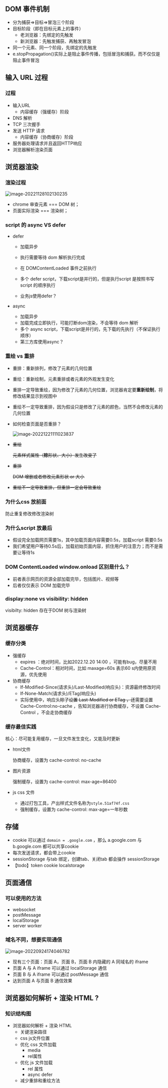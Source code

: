 ## DOM 事件机制

- 分为捕获=>目标=>冒泡三个阶段
- 目标阶段（即在目标元素上的事件）
  - 老浏览器：先绑定的先触发
  - 新浏览器：先触发捕获、再触发冒泡
- 同一个元素、同一个阶段，先绑定的先触发
- e.stopPropagation()实际上是阻止事件传播，包括冒泡和捕获。而不仅仅是阻止事件冒泡

## 输入 URL 过程

### 过程

- 输入URL
  - 内容缓存（强缓存）阶段
- DNS 解析
- TCP 三次握手
- 发送 HTTP 请求
  - 内容缓存（协商缓存）阶段
- 服务器处理请求并且返回HTTP响应
- 浏览器解析渲染页面





## 浏览器渲染

### 渲染过程

![image-20221128102130235](../assets/images/image-20221128102130235.png)

- chrome 审查元素 === DOM 树；
- 页面实际渲染 === 渲染树；



### script 的 async VS defer

- defer

  - 加载异步

  - 执行需要等待 dom 解析执行完成

  - 在 DOMContentLoaded 事件之前执行

  - 多个 defer script，下载script是并行的，但是执行script 是按照书写script 的顺序执行

  - 业务js使用defer？

    

- async

  - 加载异步
  - 加载完成立即执行，可能打断dom渲染，不会等待 dom 解析
  - 多个 async script，下载script是并行的，先下载的先执行（不保证执行顺序）
  - 第三方库使用async？

### 重绘 vs 重排

- 重排：重新排列，修改了元素的几何位置

- 重绘：重新绘制，元素重排或者元素的外观发生变化

- 重排一定导致重绘，因为修改了元素的几何位置，浏览器肯定要**重新绘制**，将修改结果显示到视图中

- 重绘不一定导致重排，因为假设只是修改了元素的颜色，当然不会修改元素的几何位置

- 如何检查页面是否重排？

  ![image-20221221111023837](../assets/images/image-20221221111023837.png)

- ~~重绘~~

  ~~元素样式属性（**除**形状、大小）发生改变了~~

- ~~重排~~

  ~~DOM 增删或者修改元素形状 or 大小~~

- ~~重绘不一定导致重排，但重排一定会导致重绘~~

### 为什么css 放前面

防止重复修改修改渲染树

### 为什么script 放最后

- 假设完全加载网页需要1s，其中加载页面内容需要0.5s，加载script 需要0.5s
- 我们希望用户等待0.5s后，加载初始页面内容，抓住用户的注意力；而不是需要让等待1s



### DOM ContentLoaded  window.onload 区别是什么？

- 前者表示网页的资源全部加载完毕，包括图片、视频等
- 后者仅仅表示 DOM 加载完毕

### display:none vs visibility: hidden

visibilty: hidden 存在于DOM 树与渲染树



## 浏览器缓存

### 缓存分类

- 强缓存
  - expires ：绝对时间，比如2022.12.20 14:00 ，可能有bug，尽量不用
  - Cache-Control：相对时间，比如 maxage=60s 表示60 s内使用原资源，优先使用
- 协商缓存
  - If-Modified-Since(请求头)/Last-Modified(响应头)：资源最终修改时间
  - If-None-Match(请求头)/ETag(响应头)
  - 实际使用中，响应头~~除了设置 Last-Modified or ETag ，还~~需要设置 Cache-Control:no-cache ，告知浏览器进行协商缓存，不设置 Cache-Control ，不会走协商缓存

### 缓存最佳实践

核心：尽可能复用缓存，一旦文件发生变化，又能及时更新

- html文件

  协商缓存，设置为 cache-control: no-cache

- 图片资源

  强制缓存，设置为 cache-control: max-age=86400

- js css 文件

  - 通过打包工具，产出样式文件名称为`style.51af74f.css`
  - 强制缓存，设置为 cache-control: max-age=一年秒数

## 存储

- cookie 可以通过 `domain = .google.com` ，那么 a.google.com 与 b.google.com 都可以共享cookie
- 每次发送请求，都会带上cookie
- sessionStorage 与tab 绑定，创建tab、关闭tab 都会操作 sessionStorage 
- 【todo】token cookie localstorage

## 页面通信

### 可以使用的方法

- websocket
- postMessage
- localStorage
- server worker 

### 域名不同，想要实现通信

![image-20220924174046782](https://raw.githubusercontent.com/wojiaofengzhongzhuifeng/iamge-host-2/master/image-20220924174046782.png)

- 现有三个页面：页面 A，页面 B，页面 B 内隐藏的 A 同域名的 iframe
- 页面 A 与 A iframe 可以通过 localStorage 通信
- 页面 B 与 A iframe 可以通过 postMessage 通信
- 达到页面 A 与页面 B 通信效果





## 浏览器如何解析 + 渲染 HTML ?

### 知识结构图

- 浏览器如何解析 + 渲染 HTML
  - 关键渲染路径
  - css js文件位置
  - 优化 css 文件加载
    - media 
    - rel属性
  - 优化 js 文件加载
    - rel 属性
    - async defer
  - 减少重排和重绘方法



